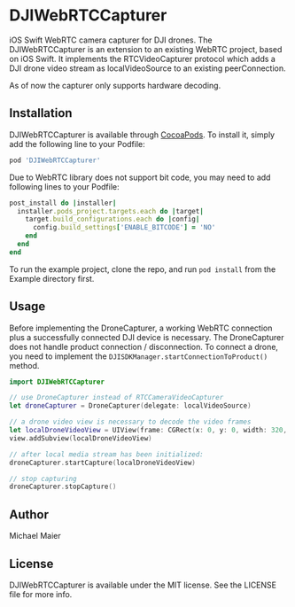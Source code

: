 # DJIWebRTCCapturer

iOS Swift WebRTC camera capturer for DJI drones.
The DJIWebRTCCapturer is an extension to an existing WebRTC project, based on iOS Swift.
It implements the RTCVideoCapturer protocol which adds a DJI drone video stream as localVideoSource to an existing peerConnection.

As of now the capturer only supports hardware decoding.

## Installation

DJIWebRTCCapturer is available through [CocoaPods](https://cocoapods.org). To install
it, simply add the following line to your Podfile:

```ruby
pod 'DJIWebRTCCapturer'
```

Due to WebRTC library does not support bit code, you may need to add following lines to your Podfile:

```ruby
post_install do |installer|
  installer.pods_project.targets.each do |target|
    target.build_configurations.each do |config|
      config.build_settings['ENABLE_BITCODE'] = 'NO'
    end
  end
end
```

To run the example project, clone the repo, and run `pod install` from the Example directory first.

## Usage

Before implementing the DroneCapturer, a working WebRTC connection plus a successfully connected DJI device is necessary. The DroneCapturer does not handle product connection / disconnection. To connect a drone, you need to implement the  `DJISDKManager.startConnectionToProduct()` method.

```swift
import DJIWebRTCCapturer

// use DroneCapturer instead of RTCCameraVideoCapturer
let droneCapturer = DroneCapturer(delegate: localVideoSource)

// a drone video view is necessary to decode the video frames 
let localDroneVideoView = UIView(frame: CGRect(x: 0, y: 0, width: 320, height: 180))
view.addSubview(localDroneVideoView)

// after local media stream has been initialized:
droneCapturer.startCapture(localDroneVideoView)

// stop capturing
droneCapturer.stopCapture()
```

## Author

Michael Maier

## License

DJIWebRTCCapturer is available under the MIT license. See the LICENSE file for more info.

